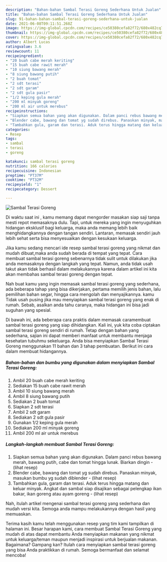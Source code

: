 ```yaml
---
description: "Bahan-bahan Sambal Terasi Goreng Sederhana Untuk Jualan"
title: "Bahan-bahan Sambal Terasi Goreng Sederhana Untuk Jualan"
slug: 91-bahan-bahan-sambal-terasi-goreng-sederhana-untuk-jualan
date: 2021-06-08T09:11:51.268Z
image: https://img-global.cpcdn.com/recipes/ce50380cefa82f72/680x482cq70/sambal-terasi-goreng-foto-resep-utama.jpg
thumbnail: https://img-global.cpcdn.com/recipes/ce50380cefa82f72/680x482cq70/sambal-terasi-goreng-foto-resep-utama.jpg
cover: https://img-global.cpcdn.com/recipes/ce50380cefa82f72/680x482cq70/sambal-terasi-goreng-foto-resep-utama.jpg
author: Albert Lucas
ratingvalue: 3.6
reviewcount: 11
recipeingredient:
- "20 buah cabe merah keriting"
- "15 buah cabe rawit merah"
- "10 siung bawang merah"
- "8 siung bawang putih"
- "2 buah tomat"
- "2 sdt terasi"
- "2 sdt garam"
- "2 sdt gula pasir"
- "1/2 keping gula merah"
- "200 ml minyak goreng"
- "200 ml air untuk merebus"
recipeinstructions:
- "Siapkan semua bahan yang akan digunakan. Dalam panci rebus bawang merah, bawang putih, cabe dan tomat hingga lunak. Biarkan dingin           (lihat resep)"
- "Blender cabe, bawang dan tomat yg sudah direbus. Panaskan minyak, masukan bumbu yg sudah diblender           (lihat resep)"
- "Tambahkan gula, garam dan terasi. Aduk terus hingga matang dan keluar minyak. Angkat dan sambal siap disajikan sebagai pelengkap ikan bakar, ikan goreng atau ayam goreng           (lihat resep)"
categories:
- Resep
tags:
- sambal
- terasi
- goreng

katakunci: sambal terasi goreng 
nutrition: 166 calories
recipecuisine: Indonesian
preptime: "PT37M"
cooktime: "PT32M"
recipeyield: "1"
recipecategory: Dessert

---
```



![Sambal Terasi Goreng](https://img-global.cpcdn.com/recipes/ce50380cefa82f72/680x482cq70/sambal-terasi-goreng-foto-resep-utama.jpg)

Di waktu  saat ini , kamu memang dapat mengorder masakan siap saji tanpa mesti repot memasaknya dulu. Tapi, untuk mereka yang ingin menyuguhkan hidangan eksklusif bagi keluarga, maka anda memang lebih baik menghidangkannya dengan tangan sendiri. Lantaran, memasak sendiri jauh lebih sehat serta bisa menyesuaikan dengan kesukaan keluarga.

Jika kamu sedang mencari ide resep sambal terasi goreng yang nikmat dan mudah dibuat,maka anda sudah berada di tempat yang tepat. Cara membuat sambal terasi goreng  sebenarnya tidak sulit untuk dilakukan jika anda memasaknya dengan langkah yang tepat. Namun, anda tidak usah takut akan tidak berhasil dalam melakukannya 
karena dalam artikel ini kita akan membahas sambal terasi goreng dengan tepat.  



Nah buat kamu yang ingin memasak sambal terasi goreng yang sederhana, ada beberapa tahap yang bisa dikerjakan, pertama memilih jenis bahan, lalu pemilihan bahan segar, hingga cara mengolah dan menyajikannya. kamu Tidak usah pusing jika mau menyiapkan sambal terasi goreng yang enak di rumah. Sebab, asalkan anda  tahu caranya, maka hidangan ini bisa jadi suguhan yang spesial.

Di bawah ini, ada beberapa cara praktis  dalam memasak caramembuat sambal terasi goreng yang siap dihidangkan. Kali ini, yuk kita coba ciptakan sambal terasi goreng sendiri di rumah. Tetap dengan bahan yang sederhana, sajian ini dapat memberi manfaat untuk membantu menjaga kesehatan tubuhmu sekeluarga. Anda bisa menyiapkan Sambal Terasi Goreng menggunakan 11 bahan dan 3 tahap pembuatan. Berikut ini cara dalam membuat hidangannya.

<!--inarticleads1-->

##### Bahan-bahan dan bumbu yang digunakan dalam menyiapkan Sambal Terasi Goreng:

1. Ambil 20 buah cabe merah keriting
1. Sediakan 15 buah cabe rawit merah
1. Ambil 10 siung bawang merah
1. Ambil 8 siung bawang putih
1. Sediakan 2 buah tomat
1. Siapkan 2 sdt terasi
1. Ambil 2 sdt garam
1. Sediakan 2 sdt gula pasir
1. Gunakan 1/2 keping gula merah
1. Sediakan 200 ml minyak goreng
1. Ambil 200 ml air untuk merebus




<!--inarticleads2-->

##### Langkah-langkah membuat Sambal Terasi Goreng:

1. Siapkan semua bahan yang akan digunakan. Dalam panci rebus bawang merah, bawang putih, cabe dan tomat hingga lunak. Biarkan dingin -           (lihat resep)
1. Blender cabe, bawang dan tomat yg sudah direbus. Panaskan minyak, masukan bumbu yg sudah diblender -           (lihat resep)
1. Tambahkan gula, garam dan terasi. Aduk terus hingga matang dan keluar minyak. Angkat dan sambal siap disajikan sebagai pelengkap ikan bakar, ikan goreng atau ayam goreng -           (lihat resep)




Nah, itulah artikel mengenai  sambal terasi goreng  yang sederhana dan mudah versi kita. Semoga anda mampu melakukannya dengan hasil yang memuaskan. 

Terima kasih kamu telah menggunakan resep yang tim kami tampilkan di halaman ini. Besar harapan kami, cara membuat  Sambal Terasi Goreng yang mudah di atas dapat membantu Anda menyiapkan makanan yang nikmat untuk keluarga/teman maupun menjadi inspirasi untuk berjualan makanan. Bagaimana? Gampang kan? Itulah cara menyiapkan sambal terasi goreng yang bisa Anda praktikkan di rumah. Semoga bermanfaat dan selamat mencoba!

